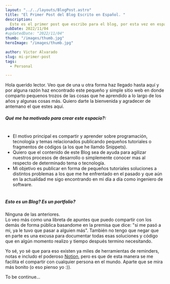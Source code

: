```yaml
---
layout: "../../layouts/BlogPost.astro"
title: "El Primer Post del Blog Escrito en Español. "
description:
  Este es el primer post que escribo para el blog, por esta vez en español.
pubDate: 2022/11/04
#updatedDate: "2022/11/04"
thumb: "/images/thumb.jpg"
heroImage: "/images/thumb.jpg"

author: Victor Alvarado
slug: mi-primer-post
tags:
  - Personal

---
```


Hola querido lector.
Veo que de una u otra forma haz llegado hasta aquí y por alguna razón haz encontrado este pequeño y simple sitio web en donde comparto 
pequenos trozos de las cosas que he aprendido a lo largo de los años y algunas cosas más.
Quiero darte la bienvenida y agradecer de antemano el que estes aquí.

##### Qué me ha motivado para crear este espacio?:<br><br>


* El motivo principal es compartir y aprender sobre programación, tecnología y temas relacionados publicando pequeños tutoriales o fragmentos de códigos (a los que he llamdo Snippets).
* Quiero que el contenido de este Blog sea de ayuda para agilizar nuestros procesos de desarrollo o simplemente conocer mas al respecto de determinado tema o tecnología.
* Mi objetivo es publicar en forma de pequeños tutoriales soluciones a distintos problemas a los que me he enfrentado en el pasado y que aún en la actualidad me sigo encontrando en mi día a día como ingeniero de software. <br><br>

##### Esto es un Blog? Es un portfolio? 

Ninguna de las anteriores. <br>
Lo veo más como una libreta de apuntes que puedo compartir con los demás de forma pública basandome en la premisa que dice: "si me pasó a mi, ya le tuvo que pasar a alguien más". También no tengo que negar que en parte es una excusa para documentar todas esas soluciones y código que en algún momento realizo y tiempo después termino necesitando.

Yo sé, yo sé que para eso existen ya miles de herramientas de reminders, notas e includo el poderoso [Notion]("https://notion.io"), pero es que de esta manera se me facilita el compartir con cualquier persona en el mundo. Aparte que se mira más bonito (o eso pienso yo :)).

To be continue...

